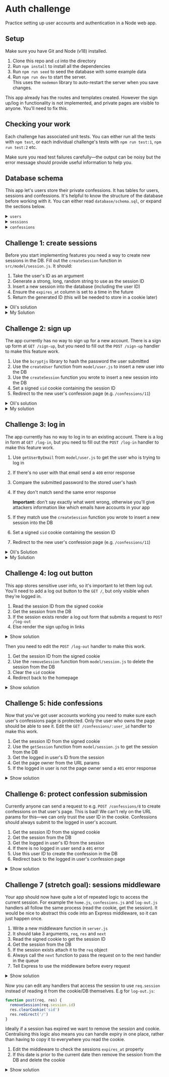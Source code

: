 # Auth challenge

Practice setting up user accounts and authentication in a Node web app.

## Setup

Make sure you have Git and Node (v18) installed.

1. Clone this repo and `cd` into the directory
1. Run `npm install` to install all the dependencies
1. Run `npm run seed` to seed the database with some example data
1. Run `npm run dev` to start the server.  
   This uses the `nodemon` library to auto-restart the server when you save changes.

This app already has the routes and templates created. However the sign up/log in functionality is not implemented, and private pages are visible to anyone. You'll need to fix this.

## Checking your work

Each challenge has associated unit tests. You can either run all the tests with `npm test`, or each individual challenge's tests with `npm run test:1`, `npm run test:2` etc.

Make sure you read test failures carefully—the output can be noisy but the error message should provide useful information to help you.

## Database schema

This app let's users store their private confessions. It has tables for users, sessions and confessions. It's helpful to know the structure of the database before working with it. You can either read `database/schema.sql`, or expand the sections below.

<details>
<summary><code>users</code></summary>

| column     | type     | constraints               |
| ---------- | -------- | ------------------------- |
| id         | integer  | primary key autoincrement |
| email      | text     | unique                    |
| hash       | text     |                           |
| created_at | datetime | DEFAULT CURRENT_TIMESTAMP |

</details>

<details>
<summary><code>sessions</code></summary>

| column     | type     | constraints               |
| ---------- | -------- | ------------------------- |
| id         | integer  | primary key autoincrement |
| user_id    | integer  | references users(id)      |
| expires_at | datetime | not null                  |
| created_at | datetime | DEFAULT CURRENT_TIMESTAMP |

</details>

<details>
<summary><code>confessions</code></summary>

| column     | type     | constraints               |
| ---------- | -------- | ------------------------- |
| id         | integer  | primary key autoincrement |
| content    | text     |                           |
| user_id    | integer  | references users(id)      |
| created_at | datetime | DEFAULT CURRENT_TIMESTAMP |

</details>

## Challenge 1: create sessions

Before you start implementing features you need a way to create new sessions in the DB. Fill out the `createSession` function in `src/model/session.js`. It should:

1. Take the user's ID as an argument
1. Generate a strong, long, random string to use as the session ID
1. Insert a new session into the database (including the user ID)
1. Ensure the `expires_at` column is set to a time in the future
1. Return the generated ID (this will be needed to store in a cookie later)

<details>
<summary>Oli's solution</summary>

```js
const insert_session = db.prepare(/*sql*/ `
  INSERT INTO sessions (id, user_id, expires_at)
  VALUES ($id, $user_id, DATE('now', '+7 days'))
`)

function createSession(user_id) {
  const id = crypto.randomBytes(18).toString('base64')
  insert_session.run({ id, user_id })
  return id
}
```

</details>
<details>
<summary>My Solution</summary>

```js
const insert_session = db.prepare(/*sql*/ `
  INSERT INTO sessions
  VALUES ($sid, $user_id, DATE('now', '+7 days'), DATE('now'))
`)

function createSession(user_id) {
  const sid = crypto.randomBytes(18).toString('base64')
  insert_session.run({ sid, user_id })
  return sid
}
```

</details>

## Challenge 2: sign up

The app currently has no way to sign up for a new account. There is a sign up form at `GET /sign-up`, but you need to fill out the `POST /sign-up` handler to make this feature work.

1. Use the `bcryptjs` library to hash the password the user submitted
1. Use the `createUser` function from `model/user.js` to insert a new user into the DB
1. Use the `createSession` function you wrote to insert a new session into the DB
1. Set a signed `sid` cookie containing the session ID
1. Redirect to the new user's confession page (e.g. `/confessions/11`)

<details>
<summary>Oli's solution</summary>

```js
function post(req, res) {
  const { email, password } = req.body
  if (!email || !password) {
    res.status(400).send('Bad input')
  } else {
    bcrypt.hash(password, 12).then((hash) => {
      const user = createUser(email, hash)
      const session_id = createSession(user.id)
      res.cookie('sid', session_id, {
        signed: true,
        maxAge: 1000 * 60 * 60 * 24 * 7, // 1 week
        sameSite: 'lax',
        httpOnly: true,
      })
      res.redirect(`/confessions/${user.id}`)
    })
  }
}
```

</details>
<details>
<summary>My solution</summary>

```js
function post(req, res) {
  const { email, password } = req.body
  if (!email || !password) return res.status(400).send('Bad input')

  //  * [1] Hash the password
  bcryptjs.hash(password, 12).then((hashedPassword) => {
    //  * [2] Create the user in the DB
    const userId = createUser(email, hashedPassword).id

    //  * [3] Create the session with the new user's ID
    const sid = createSession(userId)

    //  * [4] Set a cookie with the session ID
    res.cookie('sid', sid, {
      signed: true,
      httpOnly: true,
      maxAge: 6000,
      sameSite: 'lax',
    })

    //  * [5] Redirect to the user's confession page (e.g. /confessions/3)
    res.redirect(`/confessions/${userId}`)
  })
}
```

</details>

## Challenge 3: log in

The app currently has no way to log in to an existing account. There is a log in form at `GET /log-in`, but you need to fill out the `POST /log-in` handler to make this feature work.

1. Use `getUserByEmail` from `model/user.js` to get the user who is trying to log in
1. If there's no user with that email send a `400` error response
1. Compare the submitted password to the stored user's hash
1. If they don't match send the same error response

   **Important:** don't say exactly what went wrong, otherwise you'll give attackers information like which emails have accounts in your app

1. If they match use the `createSession` function you wrote to insert a new session into the DB
1. Set a signed `sid` cookie containing the session ID
1. Redirect to the new user's confession page (e.g. `/confessions/11`)

<details>
<summary>Oli's Solution</summary>

```js
function post(req, res) {
  const { email, password } = req.body
  const user = getUserByEmail(email)
  if (!email || !password || !user) {
    return res.status(400).send('<h1>Login failed</h1>')
  }
  bcrypt.compare(password, user.hash).then((match) => {
    if (!match) {
      // Same error as above so attacker doesn't know if email exists or password is wrong
      return res.status(400).send('<h1>Login failed</h1>')
    } else {
      const session_id = createSession(user.id)
      res.cookie('sid', session_id, {
        signed: true,
        maxAge: 1000 * 60 * 60 * 24 * 7, // 1 week
        sameSite: 'lax',
        httpOnly: true,
      })
      res.redirect(`/confessions/${user.id}`)
    }
  })
}
```

</details>
<details>
<summary>My Solution</summary>

```js
function post(req, res) {
  const { email, password } = req.body
  const user = getUserByEmail(email)
  const error = () => res.status(400).send('<h1>Login faile</h1>')
  if (!email || !password || !user) return error()

  // [1] Compare submitted password to stored hash
  bcryptjs.compare(password, user.hash).then((result) => {
    // [2] If no match redirect back to same page so user can retry
    if (!result) return error()

    // [3] If match create a session with their user ID,
    const sid = createSession(user.id)

    // [4] Set a cookie with the session ID,
    const weekInSeconds = 604800
    res.cookie('sid', sid, {
      signed: true,
      httpOnly: true,
      maxAge: weekInSeconds,
      sameSite: 'lax',
    })

    // [5] Redirect to the user's confession page (e.g. /confessions/3)
    res.redirect(`/confessions/${user.id}`)
  })
}
```

</details>

## Challenge 4: log out button

This app stores sensitive user info, so it's important to let them log out. You'll need to add a log out button to the `GET /`, but only visible when they're logged in.

1. Read the session ID from the signed cookie
1. Get the session from the DB
1. If the session exists render a log out form that submits a request to `POST /log-out`
1. Else render the sign up/log in links

<details>
<summary>Show solution</summary>

```js
function get(req, res) {
  const sid = req.signedCookies.sid
  const session = getSession(sid)
  const title = 'Confess your secrets!'
  const content = /*html*/ `
    <div class="Cover">
      <h1>${title}</h1>
      ${
        session
          ? /*html*/ `<form method="POST" action="/log-out"><button class="Button">Log out</button></form>`
          : /*html*/ `<nav><a href="/sign-up">Sign up</a> or <a href="/log-in">log in</a></nav>`
      }
    </div>
  `
  const body = Layout({ title, content })
  res.send(body)
}
```

</details>

Then you need to edit the `POST /log-out` handler to make this work.

1. Get the session ID from the signed cookie
1. Use the `removeSession` function from `model/session.js` to delete the session from the DB
1. Clear the `sid` cookie
1. Redirect back to the homepage

<details>
<summary>Show solution</summary>

```js
function post(req, res) {
  const sid = req.signedCookies.sid
  removeSession(sid)
  res.clearCookie('sid')
  res.redirect('/')
}
```

</details>

## Challenge 5: hide confessions

Now that you've got user accounts working you need to make sure each user's confessions page is protected. Only the user who owns the page should be able to see it. Edit the `GET /confessions/:user_id` handler to make this work.

1. Get the session ID from the signed cookie
1. Use the `getSession` function from `model/session.js` to get the session from the DB
1. Get the logged in user's ID from the session
1. Get the page owner from the URL params
1. If the logged in user is not the page owner send a `401` error response

<details>
<summary>Show solution</summary>

```js
function get(req, res) {
  const sid = req.signedCookies.sid
  const session = getSession(sid)
  const current_user = session && session.user_id
  const page_owner = Number(req.params.user_id)
  if (current_user !== page_owner) {
    return res.status(401).send("<h1>You aren't allowed to see that</h1>")
  }
  // ...
}
```

</details>

## Challenge 6: protect confession submission

Currently anyone can send a request to e.g. `POST /confessions/8` to create confessions on that user's page. This is bad! We can't rely on the URL params for this—we can only trust the user ID in the cookie. Confessions should always submit to the logged in user's account.

1. Get the session ID from the signed cookie
1. Get the session from the DB
1. Get the logged in user's ID from the session
1. If there is no logged in user send a `401` error
1. Use this user ID to create the confession in the DB
1. Redirect back to the logged in user's confession page

<details>
<summary>Show solution</summary>

```js
function post(req, res) {
  const sid = req.signedCookies.sid
  const session = getSession(sid)
  const current_user = session && session.user_id
  if (!req.body.content || !current_user) {
    return res.status(401).send('<h1>Confession failed</h1>')
  }
  createConfession(req.body.content, current_user)
  res.redirect(`/confessions/${current_user}`)
}
```

</details>

## Challenge 7 (stretch goal): sessions middleware

Your app should now have quite a lot of repeated logic to access the current session. For example the `home.js`, `confessions.js` and `log-out.js` handlers all follow the same process (read the cookie, get the session). It would be nice to abstract this code into an Express middleware, so it can just happen once.

1. Write a new middleware function in `server.js`
1. It should take 3 arguments, `req`, `res` and `next`
1. Read the signed cookie to get the session ID
1. Get the session from the DB
1. If the session exists attach it to the `req` object
1. Always call the `next` function to pass the request on to the next handler in the queue
1. Tell Express to use the middleware before every request

<details>
<summary>Show solution</summary>

```js
server.use(sessions)

function sessions(req, res, next) {
  const sid = req.signedCookies.sid
  const session = getSession(sid)
  if (session) {
    req.session = session
  }
  next()
}
```

</details>

Now you can edit any handlers that access the session to use `req.session` instead of reading it from the cookie/DB themselves. E.g for `log-out.js`:

```js
function post(req, res) {
  removeSession(req.session.id)
  res.clearCookie('sid')
  res.redirect('/')
}
```

Ideally if a session has expired we want to remove the session and cookie. Centralising this logic also means you can handle expiry in one place, rather than having to copy it to everywhere you read the cookie.

1. Edit the middleware to check the sessions `expires_at` property
1. If this date is prior to the current date then remove the session from the DB and delete the cookie

<details>
<summary>Show solution</summary>

```js
function sessions(req, res, next) {
  const sid = req.signedCookies.sid
  const session = getSession(sid)
  if (session) {
    const expiry = new Date(session.expires_at)
    const today = new Date()
    if (expiry < today) {
      removeSession(sid)
      res.clearCookie('sid')
    } else {
      req.session = session
    }
  }
  next()
}
```

</details>
